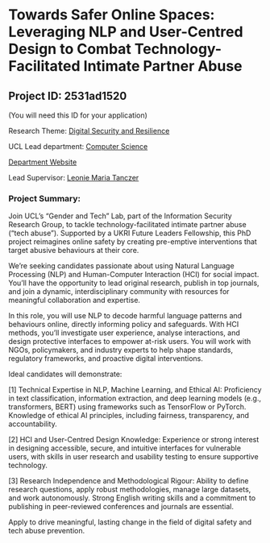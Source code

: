 # Towards Safer Online Spaces: Leveraging NLP and User-Centred Design to Combat Technology-Facilitated Intimate Partner Abuse

## Project ID: **2531ad1520**
(You will need this ID for your application)

Research Theme: [Digital Security and Resilience](../themes/digital-security-and-resilience.md)

UCL Lead department: [Computer Science](../departments/computer-science.md)

[Department Website](https://www.ucl.ac.uk/computer-science)

Lead Supervisor: [Leonie Maria Tanczer](https://profiles.ucl.ac.uk/60297)

### Project Summary:

Join UCL’s “Gender and Tech” Lab, part of the Information Security Research Group, to tackle technology-facilitated intimate partner abuse (“tech abuse”). Supported by a UKRI Future Leaders Fellowship, this PhD project reimagines online safety by creating pre-emptive interventions that target abusive behaviours at their core.

We’re seeking candidates passionate about using Natural Language Processing (NLP) and Human-Computer Interaction (HCI) for social impact. You’ll have the opportunity to lead original research, publish in top journals, and join a dynamic, interdisciplinary community with resources for meaningful collaboration and expertise.

In this role, you will use NLP to decode harmful language patterns and behaviours online, directly informing policy and safeguards. With HCI methods, you’ll investigate user experience, analyse interactions, and design protective interfaces to empower at-risk users. You will work with NGOs, policymakers, and industry experts to help shape standards, regulatory frameworks, and proactive digital interventions.

Ideal candidates will demonstrate:

[1] Technical Expertise in NLP, Machine Learning, and Ethical AI: Proficiency in text classification, information extraction, and deep learning models (e.g., transformers, BERT) using frameworks such as TensorFlow or PyTorch. Knowledge of ethical AI principles, including fairness, transparency, and accountability.

[2] HCI and User-Centred Design Knowledge: Experience or strong interest in designing accessible, secure, and intuitive interfaces for vulnerable users, with skills in user research and usability testing to ensure supportive technology.

[3] Research Independence and Methodological Rigour: Ability to define research questions, apply robust methodologies, manage large datasets, and work autonomously. Strong English writing skills and a commitment to publishing in peer-reviewed conferences and journals are essential.

Apply to drive meaningful, lasting change in the field of digital safety and tech abuse prevention.

